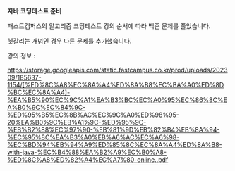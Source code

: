 **자바 코딩테스트 준비**

패스트캠퍼스의 알고리즘 코딩테스트 강의 순서에 따라 백준 문제를 풀었습니다.

헷갈리는 개념인 경우 다른 문제를 추가했습니다.

강의 정보 :

https://storage.googleapis.com/static.fastcampus.co.kr/prod/uploads/202309/185637-1154/[%ED%8C%A8%EC%8A%A4%ED%8A%B8%EC%BA%A0%ED%8D%BC%EC%8A%A4]-%EA%B5%90%EC%9C%A1%EA%B3%BC%EC%A0%95%EC%86%8C%EA%B0%9C%EC%84%9C-%ED%95%B5%EC%8B%AC%EC%9C%A0%ED%98%95-20%EA%B0%9C%EB%A1%9C-%ED%95%9C-%EB%B2%88%EC%97%90-%EB%81%9D%EB%82%B4%EB%8A%94-%EC%95%8C%EA%B3%A0%EB%A6%AC%EC%A6%98-%EC%BD%94%EB%94%A9%ED%85%8C%EC%8A%A4%ED%8A%B8-with-java-%EC%B4%88%EA%B2%A9%EC%B0%A8-%ED%8C%A8%ED%82%A4%EC%A7%80-online..pdf
